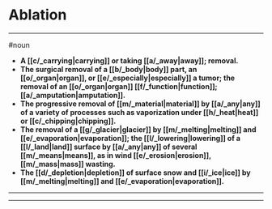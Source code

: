 # Ablation
---
#noun
- **A [[c/_carrying|carrying]] or taking [[a/_away|away]]; removal.**
- **The surgical removal of a [[b/_body|body]] part, an [[o/_organ|organ]], or [[e/_especially|especially]] a tumor; the removal of an [[o/_organ|organ]] [[f/_function|function]]; [[a/_amputation|amputation]].**
- **The progressive removal of [[m/_material|material]] by [[a/_any|any]] of a variety of processes such as vaporization under [[h/_heat|heat]] or [[c/_chipping|chipping]].**
- **The removal of a [[g/_glacier|glacier]] by [[m/_melting|melting]] and [[e/_evaporation|evaporation]]; the [[l/_lowering|lowering]] of a [[l/_land|land]] surface by [[a/_any|any]] of several [[m/_means|means]], as in wind [[e/_erosion|erosion]], [[m/_mass|mass]] wasting.**
- **The [[d/_depletion|depletion]] of surface snow and [[i/_ice|ice]] by [[m/_melting|melting]] and [[e/_evaporation|evaporation]].**
---
---
